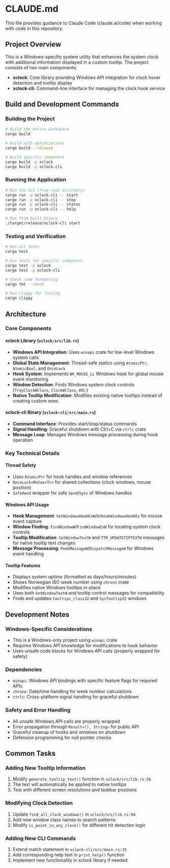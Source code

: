 # CLAUDE.md

This file provides guidance to Claude Code (claude.ai/code) when working with code in this repository.

## Project Overview

This is a Windows-specific system utility that enhances the system clock with additional information displayed in a custom tooltip. The project consists of two main components:

- **xclock**: Core library providing Windows API integration for clock hover detection and tooltip display
- **xclock-cli**: Command-line interface for managing the clock hook service

## Build and Development Commands

### Building the Project
```bash
# Build the entire workspace
cargo build

# Build with optimizations
cargo build --release

# Build specific component
cargo build -p xclock
cargo build -p xclock-cli
```

### Running the Application
```bash
# Run the CLI (from root directory)
cargo run -p xclock-cli -- start
cargo run -p xclock-cli -- stop
cargo run -p xclock-cli -- status
cargo run -p xclock-cli -- help

# Run from built binary
./target/release/xclock-cli start
```

### Testing and Verification
```bash
# Run all tests
cargo test

# Run tests for specific component
cargo test -p xclock
cargo test -p xclock-cli

# Check code formatting
cargo fmt --check

# Run clippy for linting
cargo clippy
```

## Architecture

### Core Components

#### xclock Library (`xclock/src/lib.rs`)
- **Windows API Integration**: Uses `winapi` crate for low-level Windows system calls
- **Global State Management**: Thread-safe statics using `AtomicPtr`, `AtomicBool`, and `OnceLock`
- **Hook System**: Implements `WH_MOUSE_LL` Windows hook for global mouse event monitoring
- **Window Detection**: Finds Windows system clock controls (`TrayClockWClass`, `ClockWClass`, etc.)
- **Native Tooltip Modification**: Modifies existing native tooltips instead of creating custom ones

#### xclock-cli Binary (`xclock-cli/src/main.rs`)
- **Command Interface**: Provides start/stop/status commands
- **Signal Handling**: Graceful shutdown with Ctrl+C via `ctrlc` crate
- **Message Loop**: Manages Windows message processing during hook operation

### Key Technical Details

#### Thread Safety
- Uses `AtomicPtr` for hook handles and window references
- `OnceLock<Mutex<T>>` for shared collections (clock windows, mouse position)
- `SafeHwnd` wrapper for safe `Send`/`Sync` of Windows handles

#### Windows API Usage
- **Hook Management**: `SetWindowsHookExW`/`UnhookWindowsHookEx` for mouse event capture
- **Window Finding**: `FindWindowW`/`FindWindowExW` for locating system clock controls
- **Tooltip Modification**: `SetWindowTextW` and `TTM_UPDATETIPTEXTW` messages for native tooltip text changes
- **Message Processing**: `PeekMessageW`/`DispatchMessageW` for Windows event handling

#### Tooltip Features
- Displays system uptime (formatted as days/hours/minutes)
- Shows Norwegian ISO week number using `chrono` crate
- Modifies native Windows tooltips in-place
- Uses both `SetWindowTextW` and tooltip control messages for compatibility
- Finds and updates `tooltips_class32` and `SysTooltip32` windows

## Development Notes

### Windows-Specific Considerations
- This is a Windows-only project using `winapi` crate
- Requires Windows API knowledge for modifications to hook behavior
- Uses unsafe code blocks for Windows API calls (properly wrapped for safety)

### Dependencies
- `winapi`: Windows API bindings with specific feature flags for required APIs
- `chrono`: Date/time handling for week number calculations
- `ctrlc`: Cross-platform signal handling for graceful shutdown

### Safety and Error Handling
- All unsafe Windows API calls are properly wrapped
- Error propagation through `Result<(), String>` for public API
- Graceful cleanup of hooks and windows on shutdown
- Defensive programming for null pointer checks

## Common Tasks

### Adding New Tooltip Information
1. Modify `generate_tooltip_text()` function in `xclock/src/lib.rs:56`
2. The text will automatically be applied to native tooltips
3. Test with different screen resolutions and taskbar positions

### Modifying Clock Detection
1. Update `find_all_clock_windows()` in `xclock/src/lib.rs:94`
2. Add new window class names to search patterns
3. Modify `is_point_in_any_clock()` for different hit detection logic

### Adding New CLI Commands
1. Extend match statement in `xclock-cli/src/main.rs:35`
2. Add corresponding help text in `print_help()` function
3. Implement new functionality in xclock library if needed
